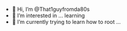 - 👋 Hi, I’m @That1guyfromda80s
- 👀 I’m interested in ... learning
- 🌱 I’m currently trying to learn how to root ...

<!---
That1guyfromda80s/That1guyfromda80s is a ✨ special ✨ repository because its `README.md` (this file) appears on your GitHub profile.
You can click the Preview link to take a look at your changes.
--->
